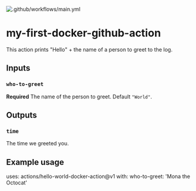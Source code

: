 ![.github/workflows/main.yml](https://github.com/markoell/my-first-docker-github-action/workflows/.github/workflows/main.yml/badge.svg)

# my-first-docker-github-action

This action prints "Hello" + the name of a person to greet to the log.

## Inputs

### `who-to-greet`

**Required** The name of the person to greet. Default `"World"`.

## Outputs

### `time`

The time we greeted you.

## Example usage

uses: actions/hello-world-docker-action@v1
with:
  who-to-greet: 'Mona the Octocat'
